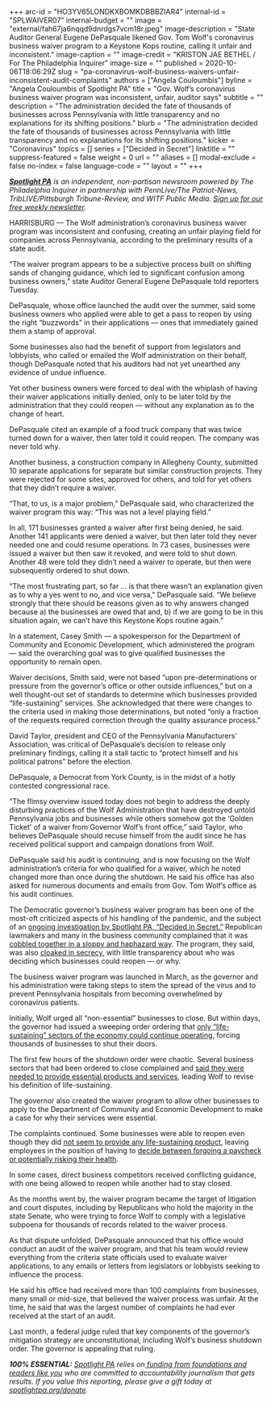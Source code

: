 +++
arc-id = "HO3YV65LONDKXBOMKDBBBZIAR4"
internal-id = "SPLWAIVER07"
internal-budget = ""
image = "external/fah67ja6nqqd9dnrdgs7vcm18r.jpeg"
image-description = "State Auditor General Eugene DePasquale likened Gov. Tom Wolf's coronavirus business waiver program to a Keystone Kops routine, calling it unfair and inconsistent."
image-caption = ""
image-credit = "KRISTON JAE BETHEL / For The Philadelphia Inquirer"
image-size = ""
published = 2020-10-06T18:06:29Z
slug = "pa-coronavirus-wolf-business-waivers-unfair-inconsistent-audit-complaints"
authors = ["Angela Couloumbis"]
byline = "Angela Couloumbis of Spotlight PA"
title = "Gov. Wolf’s coronavirus business waiver program was inconsistent, unfair, auditor says"
subtitle = ""
description = "The administration decided the fate of thousands of businesses across Pennsylvania with little transparency and no explanations for its shifting positions."
blurb = "The administration decided the fate of thousands of businesses across Pennsylvania with little transparency and no explanations for its shifting positions."
kicker = "Coronavirus"
topics = []
series = ["Decided in Secret"]
linktitle = ""
suppress-featured = false
weight = 0
url = ""
aliases = []
modal-exclude = false
no-index = false
language-code = ""
layout = ""
+++

<a href="https://lesspage.com/"><i><b>Spotlight PA</b></i></a><i> is an independent, non-partisan newsroom powered by The Philadelphia Inquirer in partnership with PennLive/The Patriot-News, TribLIVE/Pittsburgh Tribune-Review, and WITF Public Media. </i><a href="https://lesspage.com/newsletters"><i>Sign up for our free weekly newsletter</i></a><i>.</i>

HARRISBURG — The Wolf administration’s coronavirus business waiver program was inconsistent and confusing, creating an unfair playing field for companies across Pennsylvania, according to the preliminary results of a state audit.

“The waiver program appears to be a subjective process built on shifting sands of changing guidance, which led to significant confusion among business owners,” state Auditor General Eugene DePasquale told reporters Tuesday.

DePasquale, whose office launched the audit over the summer, said some business owners who applied were able to get a pass to reopen by using the right “buzzwords” in their applications — ones that immediately gained them a stamp of approval.

Some businesses also had the benefit of support from legislators and lobbyists, who called or emailed the Wolf administration on their behalf, though DePasquale noted that his auditors had not yet unearthed any evidence of undue influence.

Yet other business owners were forced to deal with the whiplash of having their waiver applications initially denied, only to be later told by the administration that they could reopen — without any explanation as to the change of heart.

<script src="https://lesspage.com/embed.js" async></script><div data-spl-embed-version="1" data-spl-src="https://lesspage.com/embeds/newsletter/"></div>

DePasquale cited an example of a food truck company that was twice turned down for a waiver, then later told it could reopen. The company was never told why.

Another business, a construction company in Allegheny County, submitted 10 separate applications for separate but similar construction projects. They were rejected for some sites, approved for others, and told for yet others that they didn’t require a waiver.

“That, to us, is a major problem,” DePasquale said, who characterized the waiver program this way: “This was not a level playing field.”

In all, 171 businesses granted a waiver after first being denied, he said. Another 141 applicants were denied a waiver, but then later told they never needed one and could resume operations. In 73 cases, businesses were issued a waiver but then saw it revoked, and were told to shut down. Another 48 were told they didn’t need a waiver to operate, but then were subsequently ordered to shut down.

“The most frustrating part, so far … is that there wasn’t an explanation given as to why a yes went to no, and vice versa,” DePasquale said. “We believe strongly that there should be reasons given as to why answers changed because a) the businesses are owed that and, b) if we are going to be in this situation again, we can’t have this Keystone Kops routine again.”

In a statement, Casey Smith — a spokesperson for the Department of Community and Economic Development, which administered the program — said the overarching goal was to give qualified businesses the opportunity to remain open.

Waiver decisions, Smith said, were not based “upon pre-determinations or pressure from the governor’s office or other outside influences,” but on a well thought-out set of standards to determine which businesses provided “life-sustaining” services. She acknowledged that there were changes to the criteria used in making those determinations, but noted “only a fraction of the requests required correction through the quality assurance process.”

David Taylor, president and CEO of the Pennsylvania Manufacturers' Association, was critical of DePasquale’s decision to release only preliminary findings, calling it a stall tactic to “protect himself and his political patrons” before the election.

DePasquale, a Democrat from York County, is in the midst of a hotly contested congressional race.

“The flimsy overview issued today does not begin to address the deeply disturbing practices of the Wolf Administration that have destroyed untold Pennsylvania jobs and businesses while others somehow got the ‘Golden Ticket’ of a waiver from Governor Wolf’s front office,” said Taylor, who believes DePasquale should recuse himself from the audit since he has received political support and campaign donations from Wolf.

DePasquale said his audit is continuing, and is now focusing on the Wolf administration’s criteria for who qualified for a waiver, which he noted changed more than once during the shutdown. He said his office has also asked for numerous documents and emails from Gov. Tom Wolf’s office as his audit continues.

The Democratic governor’s business waiver program has been one of the most-oft criticized aspects of his handling of the pandemic, and the subject of an <a href="https://lesspage.com/series/decided-in-secret/">ongoing investigation by Spotlight PA, “Decided in Secret.”</a> Republican lawmakers and many in the business community complained that it was <a href="https://lesspage.com/news/2020/06/coronavirus-business-waivers-pennsylvania-shutdown-governor-tom-wolf/">cobbled together in a sloppy and haphazard way</a>. The program, they said, was also <a href="https://lesspage.com/news/2020/05/pennsylvania-business-waivers-revoked-coronavirus-shutdown/">cloaked in secrecy</a>, with little transparency about who was deciding which businesses could reopen — or why.

The business waiver program was launched in March, as the governor and his administration were taking steps to stem the spread of the virus and to prevent Pennsylvania hospitals from becoming overwhelmed by coronavirus patients.

Initially, Wolf urged all “non-essential” businesses to close. But within days, the governor had issued a sweeping order ordering that <a href="https://lesspage.com/news/2020/03/pennsylvania-shutdown-lifesustaining-businesses-tom-wolf-shut-down/">only “life-sustaining” sectors of the economy could continue operating</a>, forcing thousands of businesses to shut their doors.

<script src="https://lesspage.com/embed.js" async></script><div data-spl-embed-version="1" data-spl-src="https://lesspage.com/embeds/donate/"></div>

The first few hours of the shutdown order were chaotic. Several business sectors that had been ordered to close complained and <a href="https://lesspage.com/news/2020/03/wolf-coronavirus-shutdown-businesses/">said they were needed to provide essential products and services</a>, leading Wolf to revise his definition of life-sustaining.

The governor also created the waiver program to allow other businesses to apply to the Department of Community and Economic Development to make a case for why their services were essential.

The complaints continued. Some businesses were able to reopen even though they did <a href="https://lesspage.com/news/2020/03/pennsylvania-pa-coronavirus-business-shutdown-waiver-tom-wolf-joe-scarnati/">not seem to provide any life-sustaining product</a>, leaving employees in the position of having to <a href="https://lesspage.com/news/2020/04/pennsylvania-coronavirus-essential-life-sustaining-business-worker-fears/">decide between forgoing a paycheck or potentially risking their health</a>.

In some cases, direct business competitors received conflicting guidance, with one being allowed to reopen while another had to stay closed.

As the months went by, the waiver program became the target of litigation and court disputes, including by Republicans who hold the majority in the state Senate, who were trying to force Wolf to comply with a legislative subpoena for thousands of records related to the waiver process.

As that dispute unfolded, DePasquale announced that his office would conduct an audit of the waiver program, and that his team would review everything from the criteria state officials used to evaluate waiver applications, to any emails or letters from legislators or lobbyists seeking to influence the process.

He said his office had received more than 100 complaints from businesses, many small or mid-size, that believed the waiver process was unfair. At the time, he said that was the largest number of complaints he had ever received at the start of an audit.

Last month, a federal judge ruled that key components of the governor’s mitigation strategy are unconstitutional, including Wolf’s business shutdown order. The governor is appealing that ruling.

<i><b>100% ESSENTIAL:</b></i><i> </i><a href="https://lesspage.com/"><i>Spotlight PA</i></a><i> relies on</i><a href="https://lesspage.com/support"><i> funding from foundations and readers like you</i></a><i> who are committed to accountability journalism that gets results. If you value this reporting, please give a gift today at </i><a href="http://spotlightpa.org/donate"><i>spotlightpa.org/donate</i></a><i>.</i>
